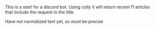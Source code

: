 This is a start for a discord bot. Using colly it will return recent f1 articles that include the request in the title.

Have not normalized text yet, so must be precise
